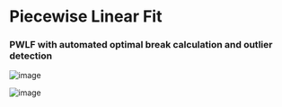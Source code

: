 # Piecewise Linear Fit

### PWLF with automated optimal break calculation and outlier detection

![image](https://github.com/nweerasuriya/Python_Upskilling/assets/65176466/31d6e2c8-e005-4f9e-b679-6cb9b695649b)

![image](https://github.com/nweerasuriya/Python_Upskilling/assets/65176466/45b0b6a0-bda2-4ae5-9c5f-69c4501d3b57)
